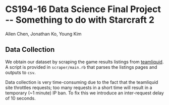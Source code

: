# CS194-16 Data Science Final Project -- Something to do with Starcraft 2

Allen Chen, Jonathan Ko, Young Kim

## Data Collection

We obtain our dataset by scraping the game results listings from [teamliquid](http://www.teamliquid.net/tlpd/sc2-international/games). A script is provided in `scraper/main.rb` that parses the listings pages and outputs to `csv`.

Data collection is very time-consuming due to the fact that the teamliquid site throttles requests; too many requests in a short time will result in a temporary (~1 minute) IP ban. To fix this we introduce an inter-request delay of 10 seconds.
